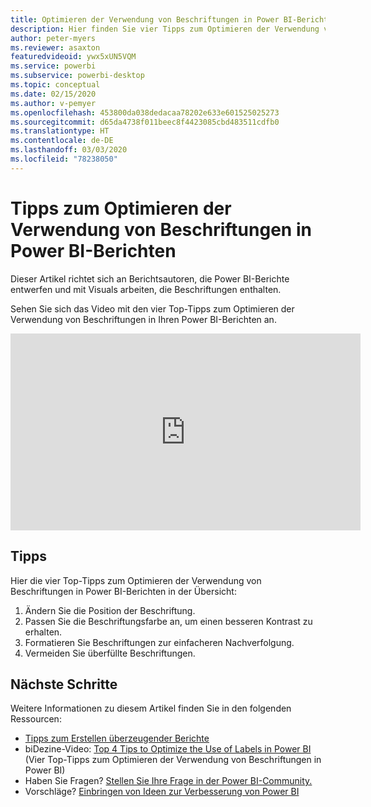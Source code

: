 ```yaml
---
title: Optimieren der Verwendung von Beschriftungen in Power BI-Berichten
description: Hier finden Sie vier Tipps zum Optimieren der Verwendung von Beschriftungen in Power BI-Berichtsvisuals in Power BI Desktop oder dem Power BI-Dienst.
author: peter-myers
ms.reviewer: asaxton
featuredvideoid: ywx5xUN5VQM
ms.service: powerbi
ms.subservice: powerbi-desktop
ms.topic: conceptual
ms.date: 02/15/2020
ms.author: v-pemyer
ms.openlocfilehash: 453800da038dedacaa78202e633e601525025273
ms.sourcegitcommit: d65da4738f011beec8f4423085cbd483511cdfb0
ms.translationtype: HT
ms.contentlocale: de-DE
ms.lasthandoff: 03/03/2020
ms.locfileid: "78238050"
---
```

# <a name="tips-to-optimize-the-use-of-labels-in-power-bi-reports"></a>Tipps zum Optimieren der Verwendung von Beschriftungen in Power BI-Berichten

Dieser Artikel richtet sich an Berichtsautoren, die Power BI-Berichte entwerfen und mit Visuals arbeiten, die Beschriftungen enthalten.

Sehen Sie sich das Video mit den vier Top-Tipps zum Optimieren der Verwendung von Beschriftungen in Ihren Power BI-Berichten an.

<iframe width="560" height="315" src="https://www.youtube.com/embed/ywx5xUN5VQM" frameborder="0" allowfullscreen></iframe>

## <a name="tips"></a>Tipps

Hier die vier Top-Tipps zum Optimieren der Verwendung von Beschriftungen in Power BI-Berichten in der Übersicht:

1. Ändern Sie die Position der Beschriftung.
1. Passen Sie die Beschriftungsfarbe an, um einen besseren Kontrast zu erhalten.
1. Formatieren Sie Beschriftungen zur einfacheren Nachverfolgung.
1. Vermeiden Sie überfüllte Beschriftungen.

## <a name="next-steps"></a>Nächste Schritte

Weitere Informationen zu diesem Artikel finden Sie in den folgenden Ressourcen:

- [Tipps zum Erstellen überzeugender Berichte](../power-bi-reports-tips-and-tricks-for-creating.md)
- biDezine-Video: [Top 4 Tips to Optimize the Use of Labels in Power BI](https://www.youtube.com/watch?v=ywx5xUN5VQM) (Vier Top-Tipps zum Optimieren der Verwendung von Beschriftungen in Power BI)
- Haben Sie Fragen? [Stellen Sie Ihre Frage in der Power BI-Community.](https://community.powerbi.com/)
- Vorschläge? [Einbringen von Ideen zur Verbesserung von Power BI](https://ideas.powerbi.com)
